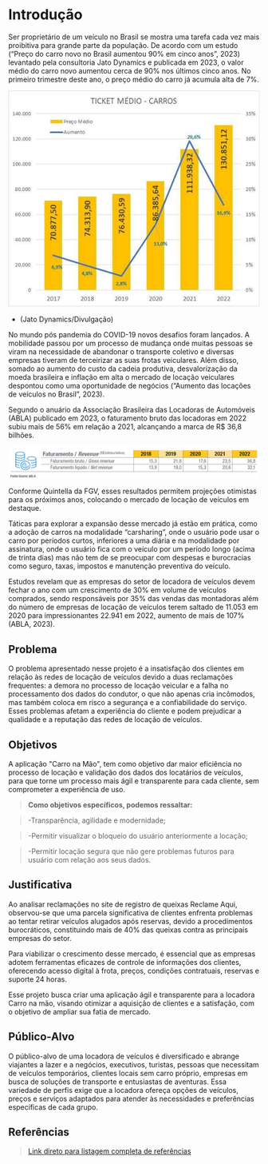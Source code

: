 # Introdução

Ser proprietário de um veículo no Brasil se mostra uma tarefa cada vez mais proibitiva para grande parte da população. De acordo com um estudo (“Preço do carro novo no Brasil aumentou 90% em cinco anos”, 2023) levantado pela consultoria Jato Dynamics e publicada em 2023, o valor médio do carro novo aumentou cerca de 90% nos últimos cinco anos. No primeiro trimestre deste ano, o preço médio do carro já acumula alta de 7%.

 <img src="img/grafico1.png"><br>
- (Jato Dynamics/Divulgação)

No mundo pós pandemia do COVID-19 novos desafios foram lançados. A mobilidade passou por um processo de mudança onde muitas pessoas se viram na necessidade de abandonar o transporte coletivo e diversas empresas tiveram de terceirizar as suas frotas veiculares. Além disso, somado ao aumento do custo da cadeia produtiva, desvalorização da moeda brasileira e inflação em alta o mercado de locação veiculares despontou como uma oportunidade de negócios (“Aumento das locações de veículos no Brasil”, 2023).

Segundo o anuário da Associação Brasileira das Locadoras de Automóveis (ABLA) publicado em 2023, o faturamento bruto das locadoras em 2022 subiu mais de 56% em relação a 2021, alcançando a marca de R$ 36,8 bilhões.
 
<img src="img/grafico2.png"><br>

Conforme Quintella da FGV, esses resultados permitem projeções otimistas para os próximos anos, colocando o mercado de locação de veículos em destaque.

Táticas para explorar a expansão desse mercado já estão em prática, como a adoção de carros na modalidade “carsharing”, onde o usuário pode usar o carro por períodos curtos, inferiores a uma diária e na modalidade por assinatura, onde o usuário fica com o veículo por um período longo (acima de trinta dias) mas não tem de se preocupar com despesas e burocracias como seguro, taxas, impostos e manutenção preventiva do veículo.

Estudos revelam que as empresas do setor de locadora de veículos devem fechar o ano com um crescimento de 30% em volume de veículos comprados, sendo responsáveis por 35% das vendas das montadoras além do número de empresas de locação de veículos terem saltado de 11.053 em 2020 para impressionantes 22.941 em 2022, aumento de mais de 107% (ABLA, 2023).


## Problema
O problema apresentado nesse projeto é a insatisfação dos clientes em relação às redes de locação de veículos devido a duas reclamações frequentes: a demora no processo de locação veicular e a falha no processamento dos dados do condutor, o que não apenas cria incômodos, mas também coloca em risco a segurança e a confiabilidade do serviço. Esses problemas afetam a experiência do cliente e podem prejudicar a qualidade e a reputação das redes de locação de veículos.

## Objetivos

A aplicação "Carro na Mão", tem como objetivo dar maior eficiência no processo de locação e validação dos dados dos locatários de veículos, para que torne um processo mais ágil e transparente para cada cliente, sem comprometer a experiência de uso. 

> **Como objetivos específicos, podemos ressaltar:** 

> -Transparência, agilidade e modernidade; 

> -Permitir visualizar o bloqueio do usuário anteriormente a locação; 

> -Permitir locação segura que não gere problemas futuros para usuário com relação aos seus dados. 

## Justificativa

Ao analisar reclamações no site de registro de queixas Reclame Aqui, observou-se que uma parcela significativa de clientes enfrenta problemas ao tentar retirar veículos alugados após reservas, devido a procedimentos burocráticos, constituindo mais de 40% das queixas contra as principais empresas do setor.  

Para viabilizar o crescimento desse mercado, é essencial que as empresas adotem ferramentas eficazes de controle de informações dos clientes, oferecendo acesso digital à frota, preços, condições contratuais, reservas e suporte 24 horas.  

Esse projeto busca criar uma aplicação ágil e transparente para a locadora Carro na mão, visando otimizar a aquisição de clientes e a satisfação, com o objetivo de ampliar sua fatia de mercado. 

## Público-Alvo

O público-alvo de uma locadora de veículos é diversificado e abrange viajantes a lazer e a negócios, executivos, turistas, pessoas que necessitam de veículos temporários, clientes locais sem carro próprio, empresas em busca de soluções de transporte e entusiastas de aventuras. Essa variedade de perfis exige que a locadora ofereça opções de veículos, preços e serviços adaptados para atender às necessidades e preferências específicas de cada grupo.

## Referências

>[Link direto para listagem completa de referências](/docs/13-Referências.md)
